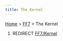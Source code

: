 ```yaml
---
title: The Kernel
---
```


[Home](../Main%20Page.md) > [FF7](../FF7.md) > The Kernel

1.  REDIRECT [FF7/Kernel][]

  [FF7/Kernel]: Kernel.md "wikilink"
